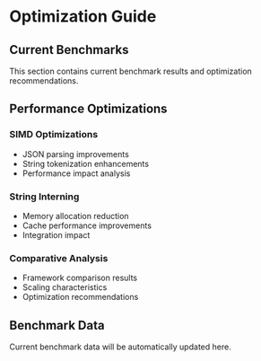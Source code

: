 # Optimization Guide

## Current Benchmarks

This section contains current benchmark results and optimization recommendations.

## Performance Optimizations

### SIMD Optimizations
- JSON parsing improvements
- String tokenization enhancements
- Performance impact analysis

### String Interning
- Memory allocation reduction
- Cache performance improvements
- Integration impact

### Comparative Analysis
- Framework comparison results
- Scaling characteristics
- Optimization recommendations

## Benchmark Data

Current benchmark data will be automatically updated here.